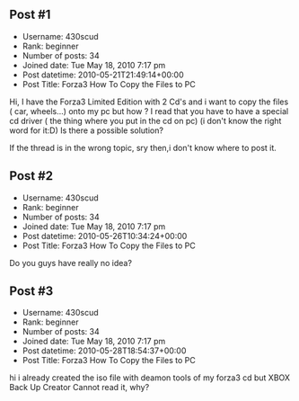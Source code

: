 ## Post #1
- Username: 430scud
- Rank: beginner
- Number of posts: 34
- Joined date: Tue May 18, 2010 7:17 pm
- Post datetime: 2010-05-21T21:49:14+00:00
- Post Title: Forza3  How To Copy the Files to PC

Hi,
I have the Forza3 Limited Edition with 2 Cd's and i want to copy the files ( car, wheels...) onto my pc but how ?
I read that you have to have a special cd driver ( the thing where you put in the cd on pc) (i don't know the right word for it:D)
Is there a possible solution?





If the thread is in the wrong topic, sry then,i don't know where to post it.
## Post #2
- Username: 430scud
- Rank: beginner
- Number of posts: 34
- Joined date: Tue May 18, 2010 7:17 pm
- Post datetime: 2010-05-26T10:34:24+00:00
- Post Title: Forza3  How To Copy the Files to PC

Do you guys have really no idea?
## Post #3
- Username: 430scud
- Rank: beginner
- Number of posts: 34
- Joined date: Tue May 18, 2010 7:17 pm
- Post datetime: 2010-05-28T18:54:37+00:00
- Post Title: Forza3  How To Copy the Files to PC

hi
i already created the iso file with deamon tools of my forza3 cd but  XBOX Back Up Creator Cannot read it, why?
